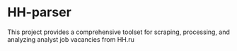 # HH-parser
This project provides a comprehensive toolset for scraping, processing, and analyzing analyst job vacancies from HH.ru
